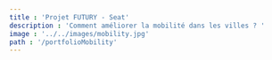 ```yaml
---
title : 'Projet FUTURY - Seat'
description : 'Comment améliorer la mobilité dans les villes ? '
image : '../../images/mobility.jpg' 
path : '/portfolioMobility'
---
```


